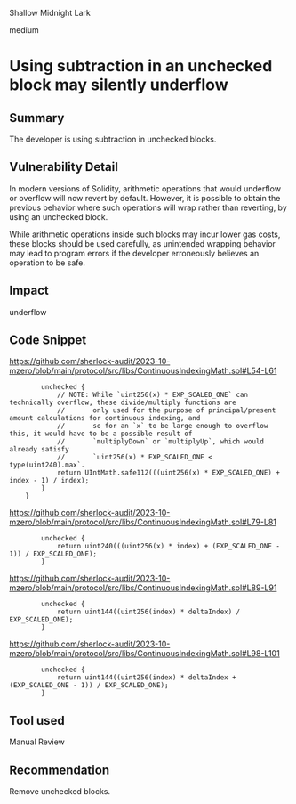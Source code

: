 Shallow Midnight Lark

medium

# Using subtraction in an unchecked block may silently underflow

## Summary

The developer is using subtraction in unchecked blocks.

## Vulnerability Detail

In modern versions of Solidity, arithmetic operations that would underflow or overflow will now revert by default. However, it is possible to obtain the previous behavior where such operations will wrap rather than reverting, by using an unchecked block. 

While arithmetic operations inside such blocks may incur lower gas costs, these blocks should be used carefully, as unintended wrapping behavior may lead to program errors if the developer erroneously believes an operation to be safe.


## Impact

underflow

## Code Snippet


https://github.com/sherlock-audit/2023-10-mzero/blob/main/protocol/src/libs/ContinuousIndexingMath.sol#L54-L61


```solidity
        unchecked {
            // NOTE: While `uint256(x) * EXP_SCALED_ONE` can technically overflow, these divide/multiply functions are
            //       only used for the purpose of principal/present amount calculations for continuous indexing, and
            //       so for an `x` to be large enough to overflow this, it would have to be a possible result of
            //       `multiplyDown` or `multiplyUp`, which would already satisfy
            //       `uint256(x) * EXP_SCALED_ONE < type(uint240).max`.
            return UIntMath.safe112(((uint256(x) * EXP_SCALED_ONE) + index - 1) / index);
        }
    }
```

https://github.com/sherlock-audit/2023-10-mzero/blob/main/protocol/src/libs/ContinuousIndexingMath.sol#L79-L81

```solidity
        unchecked {
            return uint240(((uint256(x) * index) + (EXP_SCALED_ONE - 1)) / EXP_SCALED_ONE);
        }
```


https://github.com/sherlock-audit/2023-10-mzero/blob/main/protocol/src/libs/ContinuousIndexingMath.sol#L89-L91

```solidity
        unchecked {
            return uint144((uint256(index) * deltaIndex) / EXP_SCALED_ONE);
        }

```

https://github.com/sherlock-audit/2023-10-mzero/blob/main/protocol/src/libs/ContinuousIndexingMath.sol#L98-L101

```solidity
        unchecked {
            return uint144((uint256(index) * deltaIndex + (EXP_SCALED_ONE - 1)) / EXP_SCALED_ONE);
        }
```


## Tool used

Manual Review

## Recommendation

Remove unchecked  blocks.
